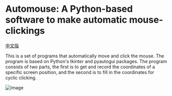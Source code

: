 # Automouse: A Python-based software to make automatic mouse-clickings 

[中文版](README.zh.md)

This is a set of programs that automatically move and click the mouse. The program is based on Python's tkinter and pyautogui packages. The program consists of two parts, the first is to get and record the coordinates of a specific screen position, and the second is to fill in the coordinates for cyclic clicking.

![image](https://github.com/chenyangfinance/automouse/assets/45781949/01c36f33-8b6f-444c-8964-6a6a5e0d2295)

